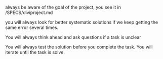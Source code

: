 always be aware of the goal of the project, you see it in /SPECS/diviproject.md

you will always look for better systematic solutions if we keep getting the same error several times.

You will always think ahead and ask questions if a task is unclear

You will always test the solution before you complete the task. You will iterate until the task is solve.